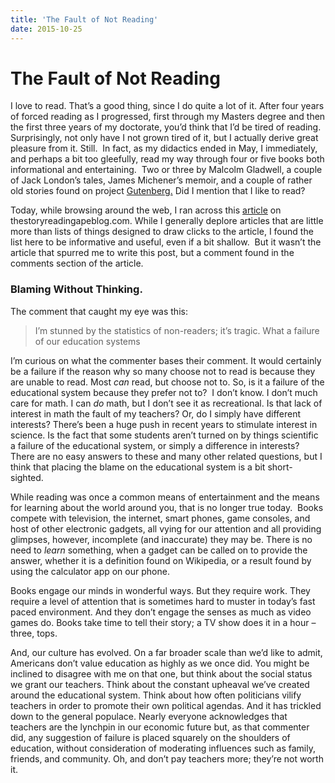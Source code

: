```yaml
---
title: 'The Fault of Not Reading'
date: 2015-10-25
---
```

# The Fault of Not Reading

I love to read. That’s a good thing, since I do quite a lot of it. After four years of forced reading as I progressed, first through my Masters degree and then the first three years of my doctorate, you’d think that I’d be tired of reading. Surprisingly, not only have I not grown tired of it, but I actually derive great pleasure from it. Still.  In fact, as my didactics ended in May, I immediately, and perhaps a bit too gleefully, read my way through four or five books both informational and entertaining.  Two or three by Malcolm Gladwell, a couple of Jack London’s tales, James Michener’s memoir, and a couple of rather old stories found on project <a href="http://gutenberg.org" target="_blank">Gutenberg.</a> Did I mention that I like to read? <!-- more -->

Today, while browsing around the web, I ran across this <a href="http://thestoryreadingapeblog.com/2015/09/25/10-reasons-why-people-who-read-books-are-more-successful/" target="_blank">article</a> on thestoryreadingapeblog.com. While I generally deplore articles that are little more than lists of things designed to draw clicks to the article, I found the list here to be informative and useful, even if a bit shallow.  But it wasn’t the article that spurred me to write this post, but a comment found in the comments section of the article.

### Blaming Without Thinking.

The comment that caught my eye was this:

> I’m stunned by the statistics of non-readers; it’s tragic. What a failure of our education systems

I’m curious on what the commenter bases their comment. It would certainly be a failure if the reason why so many choose not to read is because they are unable to read. Most _can_ read, but choose not to. So, is it a failure of the educational system because they prefer not to?  I don’t know. I don’t much care for math. I can _do_ math, but I don’t see it as recreational. Is that lack of interest in math the fault of my teachers? Or, do I simply have different interests? There’s been a huge push in recent years to stimulate interest in science. Is the fact that some students aren’t turned on by things scientific a failure of the educational system, or simply a difference in interests? There are no easy answers to these and many other related questions, but I think that placing the blame on the educational system is a bit short-sighted.

While reading was once a common means of entertainment and the means for learning about the world around you, that is no longer true today.  Books compete with television, the internet, smart phones, game consoles, and host of other electronic gadgets, all vying for our attention and all providing glimpses, however, incomplete (and inaccurate) they may be. There is no need to _learn_ something, when a gadget can be called on to provide the answer, whether it is a definition found on Wikipedia, or a result found by using the calculator app on our phone.

Books engage our minds in wonderful ways. But they require work. They require a level of attention that is sometimes hard to muster in today’s fast paced environment. And they don’t engage the senses as much as video games do. Books take time to tell their story; a TV show does it in a hour – three, tops.

And, our culture has evolved. On a far broader scale than we’d like to admit, Americans don’t value education as highly as we once did. You might be inclined to disagree with me on that one, but think about the social status we grant our teachers. Think about the constant upheaval we’ve created around the educational system. Think about how often politicians vilify teachers in order to promote their own political agendas. And it has trickled down to the general populace. Nearly everyone acknowledges that teachers are the lynchpin in our economic future but, as that commenter did, any suggestion of failure is placed squarely on the shoulders of education, without consideration of moderating influences such as family, friends, and community. Oh, and don’t pay teachers more; they’re not worth it.
